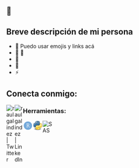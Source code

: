 ##  👋

## Breve descripción de mi persona

- 🔭 Puedo usar emojis y links acá 
- 🌱  🤣
- 👯  
- 🥅  
- ⚡  

</b>

## Conecta conmigo:  

[<img align="left" alt="raulgalindez | Twitter" width="22px" src="https://cdn.jsdelivr.net/npm/simple-icons@v3/icons/twitter.svg" />](https://twitter.com/raulgalindez)
[<img align="left" alt="raulgalindez | LinkedIn" width="22px" src="https://cdn.jsdelivr.net/npm/simple-icons@v3/icons/linkedin.svg" />](https://www.linkedin.com/in/raulgalindez/)  

</b>

### Herramientas:  </b>

[<img align="left" alt="RStudio" width="26px" src="img/rstudio.png" />]()
[<img align="left" alt="Python" width="26px" src="img/Python.png" />]()
[<img align="left" alt="SAS" width="26px" src="img/sas_favicon.ico" />]()

</b>